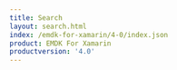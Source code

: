 ```yaml
---
title: Search
layout: search.html
index: /emdk-for-xamarin/4-0/index.json
product: EMDK For Xamarin
productversion: '4.0'
---
```















